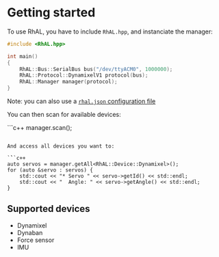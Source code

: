 # Getting started

To use RhAL, you have to include `RhAL.hpp`, and instanciate
the manager:

```c++
#include <RhAL.hpp>

int main()
{
    RhAL::Bus::SerialBus bus("/dev/ttyACM0", 1000000);
    RhAL::Protocol::DynamixelV1 protocol(bus);
    RhAL::Manager manager(protocol);
}
```

Note: you can also use a [`rhal.json` configuration file](configuration.md)

You can then scan for available devices:

``̀`c++
manager.scan();
```

And access all devices you want to:

`̀``c++
auto servos = manager.getAll<RhAL::Device::Dynamixel>();
for (auto &servo : servos) {
    std::cout << "* Servo " << servo->getId() << std::endl;
    std::cout << "  Angle: " << servo->getAngle() << std::endl;
}
```

## Supported devices

* Dynamixel
* Dynaban
* Force sensor
* IMU


